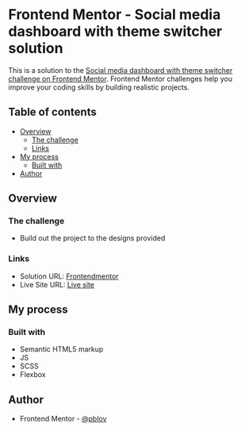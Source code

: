 # Frontend Mentor - Social media dashboard with theme switcher solution

This is a solution to the [Social media dashboard with theme switcher challenge on Frontend Mentor](https://www.frontendmentor.io/challenges/social-media-dashboard-with-theme-switcher-6oY8ozp_H). Frontend Mentor challenges help you improve your coding skills by building realistic projects. 


## Table of contents

- [Overview](#overview)
  - [The challenge](#the-challenge)
  - [Links](#links)
- [My process](#my-process)
  - [Built with](#built-with)
- [Author](#author)

## Overview

### The challenge

- Build out the project to the designs provided

### Links

- Solution URL: [Frontendmentor](https://github.com/pblov/fmchallenges/tree/main/02-fylo-data-storage-component)
- Live Site URL: [Live site](https://pblov02-fylodatastorage.netlify.app)

## My process

### Built with

- Semantic HTML5 markup
- JS
- SCSS 
- Flexbox


## Author

- Frontend Mentor - [@pblov](https://www.frontendmentor.io/profile/pblov)

